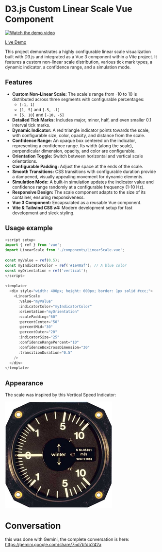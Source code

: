 # D3.js Custom Linear Scale Vue Component

[![Watch the demo video](https://img.youtube.com/vi/Lg3v1aCPW1s/0.jpg)](https://www.youtube.com/watch?v=Lg3v1aCPW1s)

[Live Demo](https://static.mah.priv.at/apps/custom-linear-scale/)

This project demonstrates a highly configurable linear scale visualization built with D3.js and integrated as a Vue 3 component within a Vite project. It features a custom non-linear scale distribution, various tick mark types, a dynamic indicator, a confidence range, and a simulation mode.

## Features

* **Custom Non-Linear Scale:** The scale's range from -10 to 10 is distributed across three segments with configurable percentages:
    * `[-1, 1]`
    * `[1, 5]` and `[-5, -1]`
    * `[5, 10]` and `[-10, -5]`
* **Detailed Tick Marks:** Includes major, minor, half, and even smaller 0.1 interval tick marks.
* **Dynamic Indicator:** A red triangle indicator points towards the scale, with configurable size, color, opacity, and distance from the scale.
* **Confidence Range:** An opaque box centered on the indicator, representing a confidence range. Its width (along the scale), perpendicular dimension, opacity, and color are configurable.
* **Orientation Toggle:** Switch between horizontal and vertical scale orientations.
* **Configurable Padding:** Adjust the space at the ends of the scale.
* **Smooth Transitions:** CSS transitions with configurable duration provide a dampened, visually appealing movement for dynamic elements.
* **Simulation Mode:** A built-in simulation updates the indicator value and confidence range randomly at a configurable frequency (1-10 Hz).
* **Responsive Design:** The scale component adapts to the size of its container, ensuring responsiveness.
* **Vue 3 Component:** Encapsulated as a reusable Vue component.
* **Vite & Tailwind CSS v4:** Modern development setup for fast development and sleek styling.

## Usage example
````javascript
<script setup>
import { ref } from 'vue';
import LinearScale from './components/LinearScale.vue';

const myValue = ref(0.5);
const myIndicatorColor = ref('#1e40af'); // A blue color
const myOrientation = ref('vertical');
</script>

<template>
  <div style="width: 400px; height: 600px; border: 1px solid #ccc;">
    <LinearScale
      :value="myValue"
      :indicatorColor="myIndicatorColor"
      :orientation="myOrientation"
      :scalePadding="60"
      :percentCenter="50"
      :percentMid="30"
      :percentOuter="20"
      :indicatorSize="25"
      :confidenceRangePercent="10"
      :confidenceBoxCrossDimension="30"
      :transitionDuration="0.5"
    />
  </div>
</template>
````

## Appearance

The scale was inspired by this Vertical Speed Indicator:


![alt text](assets/stauscheiben-variometer-5-stvl-mebereich-10-ms_35566_1.jpg?version%3D1752579605008)

# Conversation

this was done with Gemini, the complete conversation is here: https://gemini.google.com/share/75d7bfdb242a